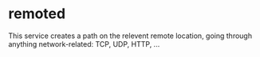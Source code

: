 # remoted

This service creates a path on the relevent remote location, going through anything network-related: TCP, UDP, HTTP, ...
